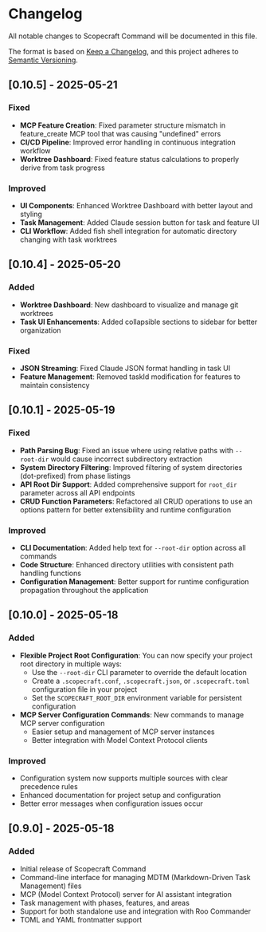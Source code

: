 # Changelog

All notable changes to Scopecraft Command will be documented in this file.

The format is based on [Keep a Changelog](https://keepachangelog.com/en/1.0.0/),
and this project adheres to [Semantic Versioning](https://semver.org/spec/v2.0.0.html).

## [0.10.5] - 2025-05-21

### Fixed
- **MCP Feature Creation**: Fixed parameter structure mismatch in feature_create MCP tool that was causing "undefined" errors
- **CI/CD Pipeline**: Improved error handling in continuous integration workflow
- **Worktree Dashboard**: Fixed feature status calculations to properly derive from task progress

### Improved
- **UI Components**: Enhanced Worktree Dashboard with better layout and styling
- **Task Management**: Added Claude session button for task and feature UI
- **CLI Workflow**: Added fish shell integration for automatic directory changing with task worktrees

## [0.10.4] - 2025-05-20

### Added
- **Worktree Dashboard**: New dashboard to visualize and manage git worktrees
- **Task UI Enhancements**: Added collapsible sections to sidebar for better organization

### Fixed
- **JSON Streaming**: Fixed Claude JSON format handling in task UI
- **Feature Management**: Removed taskId modification for features to maintain consistency

## [0.10.1] - 2025-05-19

### Fixed
- **Path Parsing Bug**: Fixed an issue where using relative paths with `--root-dir` would cause incorrect subdirectory extraction
- **System Directory Filtering**: Improved filtering of system directories (dot-prefixed) from phase listings
- **API Root Dir Support**: Added comprehensive support for `root_dir` parameter across all API endpoints
- **CRUD Function Parameters**: Refactored all CRUD operations to use an options pattern for better extensibility and runtime configuration

### Improved
- **CLI Documentation**: Added help text for `--root-dir` option across all commands
- **Code Structure**: Enhanced directory utilities with consistent path handling functions
- **Configuration Management**: Better support for runtime configuration propagation throughout the application

## [0.10.0] - 2025-05-18

### Added
- **Flexible Project Root Configuration**: You can now specify your project root directory in multiple ways:
  - Use the `--root-dir` CLI parameter to override the default location
  - Create a `.scopecraft.conf`, `.scopecraft.json`, or `.scopecraft.toml` configuration file in your project
  - Set the `SCOPECRAFT_ROOT_DIR` environment variable for persistent configuration
- **MCP Server Configuration Commands**: New commands to manage MCP server configuration
  - Easier setup and management of MCP server instances
  - Better integration with Model Context Protocol clients

### Improved
- Configuration system now supports multiple sources with clear precedence rules
- Enhanced documentation for project setup and configuration
- Better error messages when configuration issues occur

## [0.9.0] - 2025-05-18

### Added
- Initial release of Scopecraft Command
- Command-line interface for managing MDTM (Markdown-Driven Task Management) files
- MCP (Model Context Protocol) server for AI assistant integration
- Task management with phases, features, and areas
- Support for both standalone use and integration with Roo Commander
- TOML and YAML frontmatter support